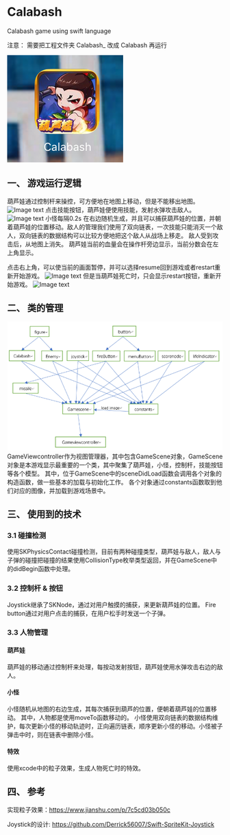 
# Calabash
Calabash game using swift language

注意： 需要把工程文件夹 Calabash_ 改成 Calabash 再运行

![Image text](https://github.com/meibanfa/Calabash/blob/master/image/img_0926.png)
## 一、	游戏运行逻辑
葫芦娃通过控制杆来操控，可方便地在地图上移动，但是不能移出地图。
![Image text](https://github.com/meibanfa/Calabash/blob/master/image/IMG_0927.PNG)
点击技能按钮，葫芦娃便使用技能，发射水弹攻击敌人。
![Image text](https://github.com/meibanfa/Calabash/blob/master/image/IMG_0928.PNG)
小怪每隔0.2s 在右边随机生成，并且可以捕获葫芦娃的位置，并朝着葫芦娃的位置移动。敌人的管理我们使用了双向链表，一次技能只能消灭一个敌人，双向链表的数据结构可以比较方便地把这个敌人从战场上移走。
敌人受到攻击后，从地图上消失。
葫芦娃当前的血量会在操作杆旁边显示，当前分数会在左上角显示。

点击右上角，可以使当前的画面暂停，并可以选择resume回到游戏或者restart重新开始游戏。
![Image text](https://github.com/meibanfa/Calabash/blob/master/image/IMG_0933.PNG)
但是当葫芦娃死亡时，只会显示restart按钮，重新开始游戏。
![Image text](https://github.com/meibanfa/Calabash/blob/master/image/IMG_0934.PNG)

## 二、 类的管理
![Image text](https://github.com/meibanfa/Calabash/blob/master/image/relation.png)
GameViewcontroller作为视图管理器，其中包含GameScene对象，GameScene对象是本游戏显示最重要的一个类，其中聚集了葫芦娃，小怪，控制杆，技能按钮等各个模型。
其中，位于GameScene中的sceneDidLoad函数会调用各个对象的构造函数，做一些基本的加载与初始化工作。
各个对象通过constants函数取到他们对应的图像，并加载到游戏场景中。

## 三、 使用到的技术

### 3.1 碰撞检测
使用SKPhysicsContact碰撞检测，目前有两种碰撞类型，葫芦娃与敌人，敌人与子弹的碰撞把碰撞的结果使用CollisionType枚举类型返回，并在GameScene中的didBegin函数中处理。

### 3.2 控制杆 & 按钮
Joystick继承了SKNode，通过对用户触摸的捕获，来更新葫芦娃的位置。
Fire button通过对用户点击的捕获，在用户松手时发送一个子弹。

### 3.3 人物管理
#### 葫芦娃
葫芦娃的移动通过控制杆来处理，每按动发射按钮，葫芦娃使用水弹攻击右边的敌人。
#### 小怪
小怪随机从地图的右边生成，其每次捕获到葫芦的位置，便朝着葫芦娃的位置移动。
其中，人物都是使用moveTo函数移动的。
小怪使用双向链表的数据结构维护，每次更新小怪的移动轨迹时，正向遍历链表，顺序更新小怪的移动。小怪被子弹击中时，则在链表中删除小怪。
#### 特效
使用xcode中的粒子效果，生成人物死亡时的特效。

## 四、 参考
实现粒子效果：https://www.jianshu.com/p/7c5cd03b050c 

Joystick的设计: https://github.com/Derrick56007/Swift-SpriteKit-Joystick
